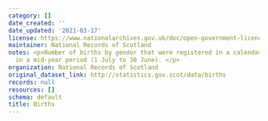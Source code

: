 ```yaml
---
category: []
date_created: ''
date_updated: '2021-03-17'
license: https://www.nationalarchives.gov.uk/doc/open-government-licence/version/3/
maintainer: National Records of Scotland
notes: <p>Number of births by gender that were registered in a calendar year, or occurred
  in a mid-year period (1 July to 30 June). </p>
organization: National Records of Scotland
original_dataset_link: http://statistics.gov.scot/data/births
records: null
resources: []
schema: default
title: Births
---
```

